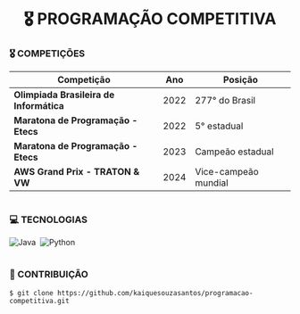 <h1 align=center>🎖️ PROGRAMAÇÃO COMPETITIVA</h1>

### 🎖️ COMPETIÇÕES

| Competição | Ano | Posição |
| --- | --- | --- |
| **Olimpiada Brasileira de Informática**| 2022 | 277° do Brasil |
| **Maratona de Programação - Etecs** | 2022 | 5° estadual |
| **Maratona de Programação - Etecs** | 2023 | Campeão estadual |
| **AWS Grand Prix - TRATON & VW** | 2024 | Vice-campeão mundial |

#
### 💻 TECNOLOGIAS

![Java](https://img.shields.io/badge/Java-0D1117?style=for-the-badge&logo=openjdk&logoColor=white&labelColor=0D1117)&nbsp;
![Python](https://img.shields.io/badge/-python-0D1117?style=for-the-badge&logo=python&logoColor=1572B6&labelColor=0D1117)&nbsp;

#
### 🔗 CONTRIBUIÇÃO

```
$ git clone https://github.com/kaiquesouzasantos/programacao-competitiva.git 
```
